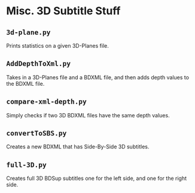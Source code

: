# Misc. 3D Subtitle Stuff

## `3d-plane.py`

Prints statistics on a given 3D-Planes file.

## `AddDepthToXml.py`

Takes in a 3D-Planes file and a BDXML file, and then adds depth values to the BDXML file.

## `compare-xml-depth.py`

Simply checks if two 3D BDXML files have the same depth values.

## `convertToSBS.py`

Creates a new BDXML that has Side-By-Side 3D subtitles.

## `full-3D.py`

Creates full 3D BDSup subtitles one for the left side, and one for the right side.
